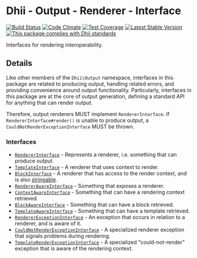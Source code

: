 # Dhii - Output - Renderer - Interface
[![Build Status](https://travis-ci.org/Dhii/output-renderer-interface.svg?branch=master)](https://travis-ci.org/Dhii/output-renderer-interface)
[![Code Climate](https://codeclimate.com/github/Dhii/output-renderer-interface/badges/gpa.svg)](https://codeclimate.com/github/Dhii/output-renderer-interface)
[![Test Coverage](https://codeclimate.com/github/Dhii/output-renderer-interface/badges/coverage.svg)](https://codeclimate.com/github/Dhii/output-renderer-interface/coverage)
[![Latest Stable Version](https://poser.pugx.org/dhii/output-renderer-interface/version)](https://packagist.org/packages/dhii/output-renderer-interface)
[![This package complies with Dhii standards](https://img.shields.io/badge/Dhii-Compliant-green.svg?style=flat-square)][Dhii]

Interfaces for rendering interoperability.

## Details
Like other members of the `Dhii\Output` namespace, interfaces in this package
are related to producing output, handling related errors, and providing
convenience around output functionality. Particularly, interfaces in this
package are at the core of output generation, defining a standard API for
anything that can render output.

Therefore, output renderers MUST implement `RendererInterface`. If
`RendererInterface#render()` is unable to produce output,
a `CouldNotRenderExceptionInterface` MUST be thrown.

### Interfaces
- [`RendererInterface`] - Represents a renderer, i.e. something that can produce output.
- [`TemplateInterface`] - A renderer that uses context to render.
- [`BlockInterface`] - A renderer that has access to the render context, and is also [stringable].
- [`RendererAwareInterface`] - Something that exposes a renderer.
- [`ContextAwareInterface`] - Something that can have a rendering context retrieved.
- [`BlockAwareInterface`] - Something that can have a block retrieved.
- [`TemplateAwareInterface`] - Something that can have a template retrieved.
- [`RendererExceptionInterface`] - An exception that occurs in relation to a renderer, and is aware of it.
- [`CouldNotRenderExceptionInterface`] - A specialized renderer exception that signals problems during rendering.
- [`TemplateRenderExceptionInterface`] - A specialized "could-not-render" exception that is aware
of the rendering context.



[Dhii]:                                 https://github.com/Dhii/dhii
[stringable]:                           https://github.com/Dhii/stringable-interface

[`RendererInterface`]:                  src/RendererInterface.php
[`TemplateInterface`]:                  src/TemplateInterface.php
[`BlockInterface`]:                     src/BlockInterface.php
[`RendererAwareInterface`]:             src/RendererAwareInterface.php
[`ContextAwareInterface`]:              src/ContextAwareInterface.php
[`BlockAwareInterface`]:                src/BlockAwareInterface.php
[`TemplateAwareInterface`]:             src/TemplateAwareInterface.php
[`RendererExceptionInterface`]:         src/Exception/RendererExceptionInterface.php
[`CouldNotRenderExceptionInterface`]:   src/Exception/CouldNotRenderExceptionInterface.php
[`TemplateRenderExceptionInterface`]:   src/Exception/ContextRenderExceptionInterface.php
